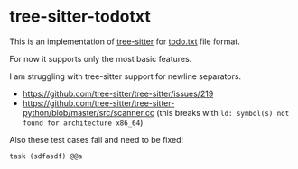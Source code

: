 # tree-sitter-todotxt

This is an implementation of [tree-sitter](https://github.com/tree-sitter/tree-sitter)
for [todo.txt](https://github.com/todotxt/todo.txt) file format.

For now it supports only the most basic features.

I am struggling with tree-sitter support for newline separators.

- https://github.com/tree-sitter/tree-sitter/issues/219
- https://github.com/tree-sitter/tree-sitter-python/blob/master/src/scanner.cc (this breaks with `ld: symbol(s) not found for architecture x86_64`)

Also these test cases fail and need to be fixed:

```todotxt
task (sdfasdf) @@a
```
